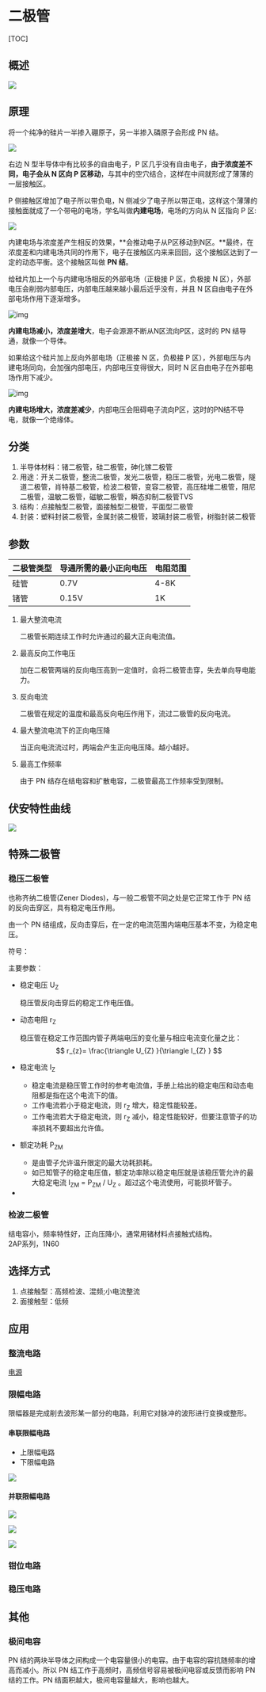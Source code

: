 # 二极管

[TOC]

## 概述

 ![](../../Images/二极管.jpg)

## 原理

将一个纯净的硅片一半掺入硼原子，另一半掺入磷原子会形成 PN 结。

 ![](../../Images/pn结.jpg)

右边 N 型半导体中有比较多的自由电子，P 区几乎没有自由电子，**由于浓度差不同，电子会从 N 区向 P 区移动**，与其中的空穴结合，这样在中间就形成了薄薄的一层接触区。

P 侧接触区增加了电子所以带负电，N 侧减少了电子所以带正电，这样这个薄薄的接触面就成了一个带电的电场，学名叫做**内建电场**，电场的方向从 N 区指向 P 区:

 ![](../../Images/pn结1.jpg)

内建电场与浓度差产生相反的效果，**会推动电子从P区移动到N区。**最终，在浓度差和内建电场共同的作用下，电子在接触区内来来回回，这个接触区达到了一定的动态平衡。这个接触区叫做 **PN 结**。

给硅片加上一个与内建电场相反的外部电场（正极接 P 区，负极接 N 区），外部电压会削弱内部电压，内部电压越来越小最后近乎没有，并且 N 区自由电子在外部电场作用下逐渐增多。

 ![img](../../Images/pn结2.jpg)

**内建电场减小，浓度差增大**，电子会源源不断从N区流向P区，这时的 PN 结导通，就像一个导体。

如果给这个硅片加上反向外部电场（正极接 N 区，负极接 P 区），外部电压与内建电场同向，会加强内部电压，内部电压变得很大，同时 N 区自由电子在外部电场作用下减少。

 ![img](../../Images/pn结3.jpg)

**内建电场增大，浓度差减少**，内部电压会阻碍电子流向P区，这时的PN结不导电，就像一个绝缘体。

## 分类

1. 半导体材料：锗二极管，硅二极管，砷化镓二极管
2. 用途：开关二极管，整流二极管，发光二极管，稳压二极管，光电二极管，隧道二极管，肖特基二极管，检波二极管，变容二极管，高压硅堆二极管，阻尼二极管，温敏二极管，磁敏二极管，瞬态抑制二极管TVS
3. 结构：点接触型二极管，面接触型二极管，平面型二极管
4. 封装：塑料封装二极管，金属封装二极管，玻璃封装二极管，树脂封装二极管  

## 参数

| 二极管类型 | 导通所需的最小正向电压 | 电阻范围 |
|------------|------------------------|----------|
| 硅管       | 0.7V                   | 4-8K     |
| 锗管       | 0.15V                  | 1K       |

1. 最大整流电流

   二极管长期连续工作时允许通过的最大正向电流值。

2. 最高反向工作电压

   加在二极管两端的反向电压高到一定值时，会将二极管击穿，失去单向导电能力。

3. 反向电流

   二极管在规定的温度和最高反向电压作用下，流过二极管的反向电流。

4. 最大整流电流下的正向电压降

   当正向电流流过时，两端会产生正向电压降。越小越好。

5. 最高工作频率

   由于 PN 结存在结电容和扩散电容，二极管最高工作频率受到限制。

## 伏安特性曲线

![](../../../Image/a/a.png)

## 特殊二极管

### 稳压二极管

也称齐纳二极管(Zener Diodes)，与一般二极管不同之处是它正常工作于 PN 结的反向击穿区，具有稳定电压作用。

由一个 PN 结组成，反向击穿后，在一定的电流范围内端电压基本不变，为稳定电压。

符号：

主要参数：

* 稳定电压 U<sub>Z</sub>

  稳压管反向击穿后的稳定工作电压值。

* 动态电阻 r<sub>Z</sub>

  稳压管在稳定工作范围内管子两端电压的变化量与相应电流变化量之比：
  $$
  r_{z}=  \frac{\triangle U_{Z} }{\triangle I_{Z} }
  $$

* 稳定电流 I<sub>Z</sub>

  * 稳定电流是稳压管工作时的参考电流值，手册上给出的稳定电压和动态电阻都是指在这个电流下的值。
  * 工作电流若小于稳定电流，则  r<sub>Z</sub> 增大，稳定性能较差。
  * 工作电流若大于稳定电流，则  r<sub>Z</sub> 减小，稳定性能较好，但要注意管子的功率损耗不要超出允许值。

* 额定功耗 P<sub>ZM</sub>

  * 是由管子允许温升限定的最大功耗损耗。
  * 如已知管子的稳定电压值，额定功率除以稳定电压就是该稳压管允许的最大稳定电流 I<sub>ZM</sub> = P<sub>ZM</sub> / U<sub>Z</sub> 。超过这个电流使用，可能损坏管子。

* 

### 检波二极管

结电容小，频率特性好，正向压降小，通常用锗材料点接触式结构。  
2AP系列，1N60

## 选择方式
1. 点接触型：高频检波、混频;小电流整流
2. 面接触型：低频

## 应用

### 整流电路

[电源](../../强电/电源/电源.md)

### 限幅电路

限幅器是完成削去波形某一部分的电路，利用它对脉冲的波形进行变换或整形。

#### 串联限幅电路

* 上限幅电路
* 下限幅电路

![](../../Images/二极管_限幅电路.png)

#### 并联限幅电路

![](../../Images/二极管_限幅电路1.png)

![](../../Images/二极管_限幅电路2.png)

![](../../Images/二极管_限幅电路3.png)

### 钳位电路

### 稳压电路

## 其他

### 极间电容

PN 结的两块半导体之间构成一个电容量很小的电容。由于电容的容抗随频率的增高而减小。所以 PN 结工作于高频时，高频信号容易被极间电容或反馈而影响 PN 结的工作。PN 结面积越大，极间电容量越大，影响也越大。